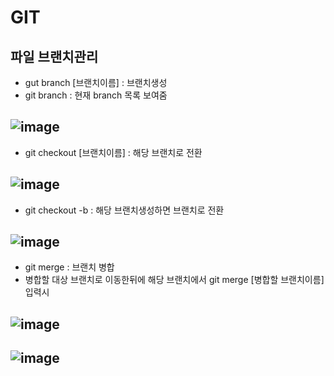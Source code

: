 # GIT

## 파일 브랜치관리
- gut branch [브랜치이름] : 브랜치생성
- git branch : 현재 branch 목록 보여줌
## ![image](https://user-images.githubusercontent.com/54635552/182181143-a3903b7b-04fc-4fef-9fbd-91418dffb25c.png)

- git checkout [브랜치이름] : 해당 브랜치로 전환
## ![image](https://user-images.githubusercontent.com/54635552/182181331-cd0d4676-0a05-48ef-9689-947889c4e05f.png)

- git checkout -b <branch> : 해당 브랜치생성하면 브랜치로 전환
## ![image](https://user-images.githubusercontent.com/54635552/182181420-38b0254f-5207-45f3-8c50-6b2698dff011.png)

- git merge : 브랜치 병합
- 병합할 대상 브랜치로 이동한뒤에 해당 브랜치에서 git merge [병합할 브랜치이름] 입력시 
## ![image](https://user-images.githubusercontent.com/54635552/182181826-3c4d188e-4fd8-498a-bb68-9da3d49088ad.png)
## ![image](https://user-images.githubusercontent.com/54635552/182181842-fe78a296-afa1-44de-a842-dd00427ef963.png)

